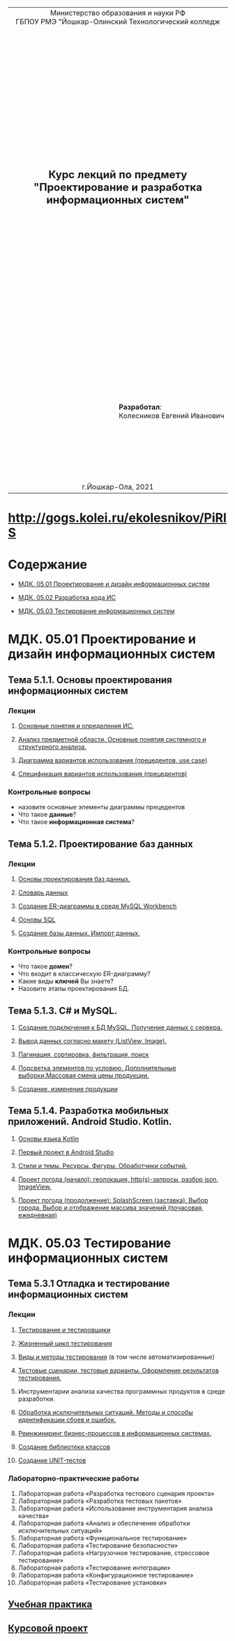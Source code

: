 <table style="width: 100%;">
  <tr>
    <td style="text-align: center; border: none;"> 
        Министерство образования и науки РФ <br/>
        ГБПОУ РМЭ "Йошкар-Олинский Технологический колледж 
    </td>
  </tr>
  <tr>
    <td style="text-align: center; border: none; height: 45em;">
        <h2>
            Курс лекций по предмету <br/>
            "Проектирование и разработка информационных систем"
        </h2>
    </td>
  </tr>
  <tr>
    <td style="text-align: right; border: none; height: 20em;">
        <div style="float: right;" align="left">
            <b>Разработал</b>: <br/>
            Колесников Евгений Иванович
        </div>
    </td>
  </tr>
  <tr>
    <td style="text-align: center; border: none; height: 1em;">
        г.Йошкар-Ола, 2021
    </td>
  </tr>
</table>

<div style="page-break-after: always;"></div>

# http://gogs.kolei.ru/ekolesnikov/PiRIS

# Содержание

<!-- 

TODO

https://dev.mysql.com/downloads/windows/installer/8.0.html

- ERD
- SQL: основы, триггеры, представления
- импорт данных
- сервер АПИ на PHP
- сетевые запросы C#, Kotlin (встроенными средствами)

- Паттерны для новичков: MVC vs MVP vs MVVM https://habr.com/ru/post/215605/

- что-то про интеграционное тестирование https://pozitivmag.ru/aksessuary/vidy-testirovaniya-i-podhody-k-ih-primeneniyu-integracionnoe/


https://docs.microsoft.com/ru-ru/visualstudio/test/isolating-code-under-test-with-microsoft-fakes?view=vs-2019

https://habr.com/ru/post/151185/

http://sergeyteplyakov.blogspot.com/2014/01/microsoft-fakes-state-verification.html

 -->

* [МДК. 05.01 Проектирование и дизайн информационных систем](#МДК-0501-Проектирование-и-дизайн-информационных-систем)

* [МДК. 05.02 Разработка кода ИС](#МДК-0502-Разработка-кода-ИС)

* [МДК. 05.03 Тестирование информационных систем](#МДК-0503-Тестирование-информационных-систем)

# МДК. 05.01 Проектирование и дизайн информационных систем

<!-- 56+92=148, 34+72=106 -->

## Тема 5.1.1. Основы проектирования информационных систем

<!-- https://sites.google.com/site/anisimovkhv/learning/pris/lecture -->

### Лекции

1. [Основные понятия и определения ИС.](articles/5_1_1_1_intro2.md)
    
2. [Анализ предметной области. Основные понятия системного и структурного анализа.](articles/5_1_1_4_analiz.md)

3. [Диаграмма вариантов использования (прецедентов, use case)](articles/5_1_1_10_uml_use_case.md)

4. [Спецификация вариантов использования (прецедентов)](articles/5_1_1_10_uml_uc_spec.md)

### Контрольные вопросы

* назовите основные элементы диаграммы прецедентов
* Что такое **данные**?
* Что такое **информационная система**?

## Тема 5.1.2. Проектирование баз данных

### Лекции

1. [Основы проектирования баз данных.](articles/5_1_1_1_erd2.md)

2. [Словарь данных](articles/5_1_1_1_data_dictionary.md)

3. [Создание ER-диаграммы в среде MySQL Workbench](articles/5_1_1_1_erd_workbench.md)

4. [Основы SQL](./articles/sql_for_beginner.md)

<!-- 
В "основы" добавить 
- count и функции работы со временем (between)  
- UPDATE, DELETE 
-->

5. [Создание базы данных. Импорт данных.](./articles/sql_import.md)

### Контрольные вопросы

* Что такое **домен**?
* Что входит в классическую ER-диаграмму?
* Какие виды **ключей** Вы знаете?
* Назовите этапы проектирования БД.

## Тема 5.1.3. C# и MySQL.

1. [Создание подключения к БД MySQL. Получение данных с сервера.](./articles/cs_mysql_connection2.md)

2. [Вывод данных согласно макету (ListView, Image).](./articles/cs_layout.md)

3. [Пагинация, сортировка, фильтрация, поиск](./articles/cs_pagination.md)

4. [Подсветка элементов по условию. Дополнительные выборки.Массовая смена цены продукции.](./articles/cs_coloring.md)

5. [Создание, изменение продукции](./articles/cs_edit_product.md)

## Тема 5.1.4. Разработка мобильных приложений. Android Studio. Kotlin.

1. [Основы языка Kotlin](./articles/kotlin.md)

2. [Первый проект в Android Studio](./articles/android_studio.md)

3. [Стили и темы. Ресурсы. Фигуры. Обработчики событий.](./articles/themes.md)

4. [Проект погода (начало): геолокация, http(s)-запросы, разбор json, ImageView.](./articles/weather.md)

5. [Проект погода (продолжение): SplashScreen (заставка). Выбор города. Выбор и отображение массива значений (почасовая, ежедневная)](./articles/weather2.md)

<!--

https://office-menu.ru/uroki-sql Уроки SQL

2. [Жизненный цикл информационных систем.](articles/5_1_1_2_lifecycle.md)

[4+0 => 8+0]: _

3. [Организация и методы сбора информации.](articles/5_1_1_3_get_info.md)


[4+0 => 12+0]: _


[4+0 => 16+0]: _

5. [Постановка задачи обработки информации. Основные виды, алгоритмы и процедуры обработки информации, модели и методы решения задач обработки информации.](articles/5_1_1_5_obr_inf.md)

[6+0 => 22+0]: _

6. [Основные модели построения информационных систем, их структура, особенности и области применения.](articles/5_1_1_6_models.md)

[6+0 => 28+0]: _

7. [Сервисно - ориентированные архитектуры. Анализ интересов клиента. Выбор вариантов решений](articles/5_1_1_7_soa.md)

[4+0 => 32+0]: _

8. [Методы и средства проектирования информационных систем.](articles/5_1_1_8_methods.md)

[4+0 => 36+0]: _

9. [Case-средства для моделирования деловых процессов (бизнес-процессов).](articles/5_1_1_9_case.md)

[4+0 => 40+0]: _

[Инструментальная среда – структура, интерфейс, элементы управления.]: //TODO

[Принципы построения модели IDEF0: контекстная диаграмма, субъект моделирования, цель и точка зрения.]: ВМЕСТО_ЭТОГО_UML

[Диаграммы IDEF0: диаграммы декомпозиции, диаграммы дерева узлов, диаграммы только для экспозиции (FEO).]: ВМЕСТО_ЭТОГО_UML

[Работы (Activity). Стрелки (Arrow). Туннелирование стрелок. Нумерация работ и диаграмм. Каркас диаграммы.]: ВМЕСТО_ЭТОГО_UML

[Слияние и расщепление моделей.]: ВМЕСТО_ЭТОГО_UML

10. [Проектирование информационных систем на основе унифицированного языка моделирования UML](articles/5_1_1_10_uml.md)

[4+0 => 44+0]: ВМЕСТО_IDEF


[4+0 => 48+0]: ВМЕСТО_IDEF

11. UML. Диаграмма последовательности

[4+0 => 52+0]: ВМЕСТО_IDEF


[4+0 => 56+0]: ВМЕСТО_IDEF

11. [Особенности информационного, программного и технического обеспечения различных видов информационных систем. Экспертные системы. Системы реального времени](articles/5_1_1_11.md)

[6+0 => 62+0]: _

12. [Оценка экономической эффективности информационной системы. Стоимостная оценка проекта. Классификация типов оценок стоимости: оценка порядка величины, концептуальная оценка, предварительная оценка, окончательная оценка, контрольная оценка.](articles/5_1_1_12.md)

[8+0 => 70+0]: _

13. [Основные процессы управления проектом. Средства управления проектами](articles/5_1_1_13.md)

[4+0 => 74+0]: _

### Лабораторные

1. Практическая работа «Анализ предметной области различными методами: контент-анализ, вебометрический анализ, анализ ситуаций, моделирование и др.»
2. Практическая работа «Изучение устройств автоматизированного сбора информации»
3. Практическая работа «Оценка экономической эффективности информационной системы»
4. Практическая работа «Разработка модели архитектуры информационной системы»
Дополнительно для квалификаций " Специалист по информационным системам" и "Разработчик web и мультимедийных приложений":
5. Практическая работа «Обоснование выбора средств проектирования информационной системы»
Дополнительно для квалификаций " Специалист по информационным системам" и "Разработчик web и мультимедийных приложений": 
6. Практическая работа «Описание бизнес-процессов заданной предметной области»

## Тема 5.1.2. Система обеспечения качества информационных систем

### Лекции

1. [Основные понятия качества информационной системы. Национальный стандарт обеспечения качества автоматизированных информационных систем](articles/5_1_2_1.md)

[не дописано про госты]: _

[https://sites.google.com/site/anisimovkhv/learning/pris/lecture/tema1#p12]: _

[4+0 => 78+0]: _

2. Международная система стандартизации и сертификации качества продукции. Стандарты группы ISO.

[4+0 => 82+0]: _

3. Методы контроля качества в информационных системах. Особенности контроля в различных видах систем

[4+0 => 86+0]: _

4. Автоматизация систем управления качеством разработки.

[4+0 => 90+0]: _

5. [Обеспечение безопасности функционирования информационных систем](articles/5_1_2_5.md)

[4+0 => 94+0]: _

6. Стратегия развития бизнес-процессов. Критерии оценивания предметной области и методы определения стратегии развития бизнес-процессов. Модернизация в информационных системах

[6+0 => 100+0]: _

### Лабораторные
1. Практическая работа «Построение модели управления качеством процесса изучения модуля «Проектирование и разработка информационных систем»»
Дополнительно для квалификаций "Специалист по информационным системам" и "Разработчик web и мультимедийных приложений": 
2. Практическая работа «Реинжиниринг методом интеграции»
3. Практическая работа «Разработка требований безопасности информационной системы»
Дополнительно для квалификаций "Специалист по информационным системам" и "Разработчик web и мультимедийных приложений": 
4. Практическая работа «Реинжиниринг бизнес-процессов методом горизонтального и/или вертикального сжатия»


## Тема 5.1.3. Разработка документации информационных систем

### Лекции

1. Перечень и комплектность документов на информационные системы согласно ЕСПД и ЕСКД. Задачи документирования.

[4+0 => 104+0]: _

2. Предпроектная стадия разработки. Техническое задание на разработку: основные разделы.

[4+0 => 108+0]: _

3. Построение и оптимизация сетевого графика.

[4+0 => 112+0]: _

4. Проектная документация. Техническая документация. Отчетная документация

[6+0 => 118+0]: _

5. [Пользовательская документация.](./articles/5_1_3_5.md) Маркетинговая документация. 

[4+0 => 122+0]: _

6. Самодокументирующиеся программы. 

[4+0 => 126+0]: _

7. Назначение, виды и оформление сертификатов.

[4+0 => 130+0]: _

### Лабораторные
1. Практическая работа «Проектирование спецификации информационной системы индивидуальному заданию» 
2. Практическая работа «Разработка общего функционального описания программного средства по индивидуальному заданию»
3. Практическая работа «Разработка руководства по инсталляции программного средства по индивидуальному заданию»
4. Практическая работа «Разработка руководства пользователя программного средства по индивидуальному заданию»
5. Лабораторная работа «Изучение средств автоматизированного документирования»

# МДК. 05.02 Разработка кода ИС

## Работа с БД

1. [Знакомство с SQL](https://github.com/kolei/yotc/blob/master/articles/sql_for_beginner.md)
-->

<!--  
ERD,
импорт данных 
дописать про update, delete -->

# МДК. 05.03 Тестирование информационных систем

[46+24]: ФГОС

## Тема 5.3.1 Отладка и тестирование информационных систем

### Лекции

1. [Тестирование и тестировщики](articles/5_3_1_1_intro.md)

[6+0]: тут_ещё_вспомнаем_про_библиотеку_классов

2. [Жизненный цикл тестирования](articles/5_3_1_2_lifecycle.md)

[6(12)+0]: большой_объем

3. [Виды и методы тестирования](articles/5_3_1_3_vidy.md) (в том числе автоматизированные)

4. [Тестовые сценарии, тестовые варианты. Оформление результатов тестирования.](articles/5_3_1_4_testcase.md)

<!-- [(+12)]: _ -->

5. Инструментарии анализа качества программных продуктов в среде разработки.

6. [Обработка исключительных ситуаций. Методы и способы идентификации сбоев и ошибок.](articles/5_3_1_6_exceptions.md)

[7. Выявление ошибок системных компонентов. - по ФГОС, но не представляю что давать]: _

8. [Реинжиниринг бизнес-процессов в информационных системах.](articles/5_3_1_8_reengeniring.md)

9. [Создание библиотеки классов](articles/5_3_1_9_classlib.md)

10. [Создание UNIT-тестов](./articles/5_3_1_10_unit_test.md)

### Лабораторнo-практические работы
1. Лабораторная работа «Разработка тестового сценария проекта»
2. Лабораторная работа «Разработка тестовых пакетов»
3. Лабораторная работа «Использование инструментария анализа качества»
4. Лабораторная работа «Анализ и обеспечение обработки исключительных ситуаций»
5. Лабораторная работа «Функциональное тестирование»
6. Лабораторная работа «Тестирование безопасности»
7. Лабораторная работа «Нагрузочное тестирование, стрессовое тестирование»
8. Лабораторная работа «Тестирование интеграции»
9. Лабораторная работа «Конфигурационное тестирование»
10. Лабораторная работа «Тестирование установки»


## [Учебная практика](articles/praktika_I.md)

## [Курсовой проект](articles/kp2.md)

<!-- ПООП

Раздел 1. Технологии проектирования и дизайн информационных систем

Тема 5.1.1. Основы проектирования информационных систем

Содержание 

    1. Основные понятия и определения ИС. Жизненный цикл информационных систем

    2. Организация и методы сбора информации. Анализ предметной области. Основные понятия системного и структурного анализа.

    3. Постановка задачи обработки информации. Основные виды, алгоритмы и процедуры обработки информации, модели и методы решения задач обработки информации.

    4. Основные модели построения информационных систем, их структура, особенности и области применения.

    5. Сервисно - ориентированные архитектуры. Анализ интересов клиента. Выбор вариантов решений

    6. Методы и средства проектирования информационных систем. Case-средства для моделирования деловых процессов (бизнес-процессов). Инструментальная среда –структура, интерфейс, элементы управления.

    7. Принципы построения модели IDEF0: контекстная диаграмма, субъект моделирования, цель и точка зрения. 

    8. Диаграммы IDEF0: диаграммы декомпозиции, диаграммы дерева узлов, диаграммы только для экспозиции (FEO). 

    9. Работы (Activity). Стрелки (Arrow). Туннелирование стрелок. Нумерация работ и диаграмм. Каркас диаграммы.

    10. Слияние и расщепление моделей.

    11. Особенности информационного, программного и технического обеспечения различных видов информационных систем. Экспертные системы. Системы реального времени

    12. Оценка экономической эффективности информационной системы. Стоимостная оценка проекта. Классификация типов оценок стоимости: оценка порядка величины, концептуальная оценка, предварительная оценка, окончательная оценка, контрольная оценка.

    13. Основные процессы управления проектом. Средства управления проектами

В том числе практических занятий и лабораторных работ 

    1. Практическая работа «Анализ предметной области различными методами: контент-анализ, вебометрический анализ, анализ ситуаций, моделирование и др.»

    2. Практическая работа «Изучение устройств автоматизированного сбора информации»

    3. Практическая работа «Оценка экономической эффективности информационной системы»

    4. Практическая работа «Разработка модели архитектуры информационной системы»

    5. Практическая работа «Обоснование выбора средств проектирования информационной системы»

    6. Практическая работа «Описание бизнес-процессов заданной предметной области»

Тема 5.1.2. Система обеспечения качества информационных систем
Содержание 

    1. Основные понятия качества информационной системы. Национальный стандарт обеспечения качества автоматизированных информационных систем.

    2. Международная система стандартизации и сертификации качества продукции. Стандарты группы ISO.

    3. Методы контроля качества в информационных системах. Особенности контроля в различных видах систем

    4. Автоматизация систем управления качеством разработки.

    5. Обеспечение безопасности функционирования информационных систем

    6. Стратегия развития бизнес-процессов. Критерии оценивания предметной области и методы определения стратегии развития бизнес-процессов. Модернизация в информационных системах

В том числе практических занятий и лабораторных работ

    1. Практическая работа «Построение модели управления качеством процесса изучения модуля «Проектирование и разработка информационных систем»»

    2. Практическая работа «Реинжиниринг методом интеграции»

    3. Практическая работа «Разработка требований безопасности информационной системы»

    4. Практическая работа «Реинжиниринг бизнес-процессов методом горизонтального и/или вертикального сжатия»

Тема 5.1.3. Разработка документации информационных систем
Содержание

    1. Перечень и комплектность документов на информационные системы согласно ЕСПД и ЕСКД. Задачи документирования

    2. Предпроектная стадия разработки. Техническое задание на разработку: основные разделы. 

    3. Построение и оптимизация сетевого графика.

    4. Проектная документация. Техническая документация. Отчетная документация

    5. Пользовательская документация. Маркетинговая документация

    6. Самодокументирующиеся программы. 

    7. Назначение, виды и оформление сертификатов.

В том числе практических занятий и лабораторных работ

    1. Практическая работа «Проектирование спецификации информационной системы индивидуальному заданию» 

    2. Практическая работа «Разработка общего функционального описания программного средства по индивидуальному заданию»

    3. Практическая работа «Разработка руководства по инсталляции программного средства по индивидуальному заданию»

    4. Практическая работа «Разработка руководства пользователя программного средства по индивидуальному заданию»

    5. Лабораторная работа «Изучение средств автоматизированного документирования»


МДК. 05.03 Тестирование информационных систем
Тема 5.3.1. Отладка и тестирование информационных систем
Содержание 

    1. Организация тестирования в команде разработчиков

    2. Виды и методы тестирования (в том числе автоматизированные)

    3. Тестовые сценарии, тестовые варианты. Оформление результатов тестирования

    4. Инструментарии анализа качества программных продуктов в среде разработке. 

    5. Обработка исключительных ситуаций. Методы и способы идентификации сбоев и ошибок. 

    6. Выявление ошибок системных компонентов. 

    7. Реинжиниринг бизнес-процессов в информационных системах. 

В том числе практических занятий и лабораторных работ

    1. Лабораторная работа «Разработка тестового сценария проекта»

    2. Лабораторная работа «Разработка тестовых пакетов»

    3. Лабораторная работа «Использование инструментария анализа качества»

    4. Лабораторная работа «Анализ и обеспечение обработки исключительных ситуаций»

    5. Лабораторная работа «Функциональное тестирование»

    6. Лабораторная работа «Тестирование безопасности»

    7. Лабораторная работа «Нагрузочное тестирование, стрессовое тестирование»

    8. Лабораторная работа «Тестирование интеграции»

    9. Лабораторная работа «Конфигурационное тестирование»

    10. Лабораторная работа «Тестирование установки»

 -->